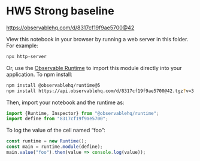 # HW5 Strong baseline

https://observablehq.com/d/8317cf19f9ae5700@42

View this notebook in your browser by running a web server in this folder. For
example:

~~~sh
npx http-server
~~~

Or, use the [Observable Runtime](https://github.com/observablehq/runtime) to
import this module directly into your application. To npm install:

~~~sh
npm install @observablehq/runtime@5
npm install https://api.observablehq.com/d/8317cf19f9ae5700@42.tgz?v=3
~~~

Then, import your notebook and the runtime as:

~~~js
import {Runtime, Inspector} from "@observablehq/runtime";
import define from "8317cf19f9ae5700";
~~~

To log the value of the cell named “foo”:

~~~js
const runtime = new Runtime();
const main = runtime.module(define);
main.value("foo").then(value => console.log(value));
~~~
